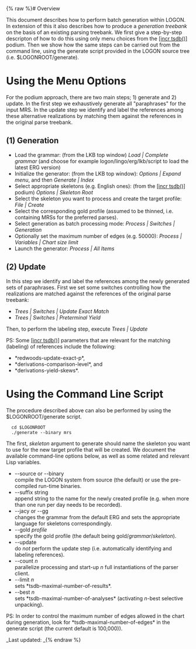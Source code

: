 {% raw %}# Overview

This document describes how to perform batch generation within LOGON. In
extension of this it also describes how to produce a *generation
treebank* on the basis of an existing parsing treebank. We first give a
step-by-step descripton of how to do this using only menu choices from
the [\[incr tsdb()\]](http://www.delph-in.net/itsdb) podium. Then we
show how the same steps can be carried out from the command line, using
the generate script provided in the LOGON source tree (i.e.
$LOGONROOT/generate).

# Using the Menu Options

For the podium approach, there are two main steps; 1) generate and 2)
update. In the first step we exhaustively generate all "paraphrases" for
the input MRS. In the update step we identify and label the references
among these alternative realizations by matching them against the
references in the original parse treebank.

## (1) Generation

- Load the grammar: (from the LKB top window) *Load \| Complete
grammar* (and choose for example logon/lingo/erg/lkb/script to load
the latest ERG version)
- Initialize the generator: (from the LKB top window): *Options \|
Expand menu*, and then *Generate \| Index*
- Select appropriate skeletons (e.g. English ones): (from the [\[incr
tsdb()\]](http://www.delph-in.net/itsdb) podium) *Options \|
Skeleton Root*
- Select the skeleton you want to process and create the target
profile: *File \| Create*
- Select the corresponding gold profile (assumed to be thinned, i.e.
containing MRSs for the preferred parses).
- Select generation as batch processing mode: *Process \| Switches \|
Generation*
- Optionally set the maximum number of edges (e.g. 50000): *Process \|
Variables \| Chart size limit*
- Launch the generator: *Process \| All Items*

## (2) Update

In this step we identify and label the references among the newly
generated sets of paraphrases. First we set some switches controlling
how the realizations are matched against the references of the original
parse treebank:

- *Trees \| Switches \| Update Exact Match*
- *Trees \| Switches \| Preterminal Yield*

Then, to perform the labeling step, execute *Trees \| Update*

PS: Some [\[incr tsdb()\]](http://www.delph-in.net/itsdb) parameters
that are relevant for the matching (labeling) of references include the
following:

- \*redwoods-update-exact-p\*,
- \*derivations-comparison-level\*, and
- \*derivations-yield-skews\*.

# Using the Command Line Script

The procedure described above can also be performed by using the
$LOGONROOT/generate script.

      cd $LOGONROOT
      ./generate --binary mrs

The first, *skeleton* argument to generate should name the skeleton you
want to use for the new target profile that will be created. We document
the available command-line options below, as well as some related and
relevant Lisp variables.

- --source or --binary\
compile the LOGON system from source (the default) or use the
pre-compiled run-time binaries.
- --suffix string\
append string to the name for the newly created profile (e.g. when
more than one run per day needs to be recorded).
- --jacy or --gg\
changes the grammar from the default ERG and sets the appropriate
language for skeletons correspondingly.
- --gold *profile*\
specify the gold profile (the default being
gold/*grammar*/*skeleton*).
- --update\
do *not* perform the update step (i.e. automatically identifying and
labeling references).
- --count *n*\
parallelize processing and start-up *n* full instantiations of the
parser client.
- --limit *n*\
sets \*tsdb-maximal-number-of-results\*.
- --best *n*\
sets \*tsdb-maximal-number-of-analyses\* (activating *n*-best
selective unpacking).

PS: In order to control the maximum number of edges allowed in the chart
during generation, look for \*tsdb-maximal-number-of-edges\* in the
generate script (the current default is 100,000)).

_Last updated: _{% endraw %}
